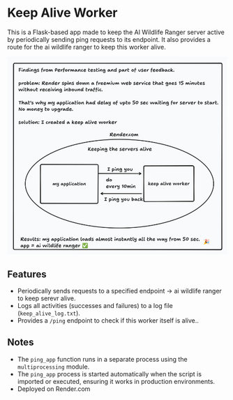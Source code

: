 # Keep Alive Worker

This is a Flask-based app made to keep the AI Wildlife Ranger server active by periodically sending ping requests to its endpoint. It also provides a route for the ai wildlife ranger to keep this worker alive.

![keep alive worker app](solving-high-latency-freemium.png)

## Features

- Periodically sends requests to a specified endpoint -> ai wildlife ranger to keep serevr alive.
- Logs all activities (successes and failures) to a log file (`keep_alive_log.txt`).
- Provides a `/ping` endpoint to check if this worker itself is alive..

## Notes

- The `ping_app` function runs in a separate process using the `multiprocessing` module.
- The `ping_app` process is started automatically when the script is imported or executed, ensuring it works in production environments.
- Deployed on Render.com
